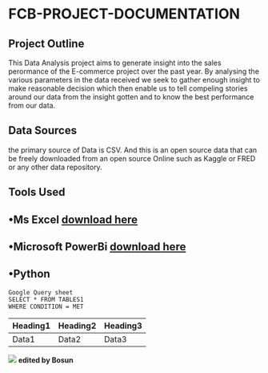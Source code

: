 # FCB-PROJECT-DOCUMENTATION
## Project Outline 
This Data Analysis project aims to generate insight into the sales perormance of the E-commerce project over the past year. By analysing the various parameters in the data received we seek to gather enough insight to make reasonable decision which then enable us to tell compeling stories around our data from the insight gotten and to know the best performance from our data.
## Data Sources
the primary source of Data is CSV. And this is an open source data that can be freely downloaded from an open source Online such as Kaggle or FRED or any other data repository.
## Tools Used
•Ms Excel [download here](www.microsoft.com)
---
•Microsoft PowerBi [download here](www.microsoft.com/en-us/power-platform/products/power-bi)
---
•Python
---
```
Google Query sheet
SELECT * FROM TABLES1
WHERE CONDITION = MET

```

|Heading1|Heading2|Heading3|
|--------|-------|--------|
|Data1|Data2|Data3|

![](SmartSelect-20240527-042337-Bible.jpg)
**edited by Bosun**


